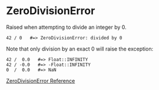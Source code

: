 # ZeroDivisionError

Raised when attempting to divide an integer by 0.

    42 / 0   #=> ZeroDivisionError: divided by 0

Note that only division by an exact 0 will raise the exception:

    42 /  0.0   #=> Float::INFINITY
    42 / -0.0   #=> -Float::INFINITY
    0  /  0.0   #=> NaN

[ZeroDivisionError Reference](https://ruby-doc.org/core-2.5.0/ZeroDivisionError.html)
